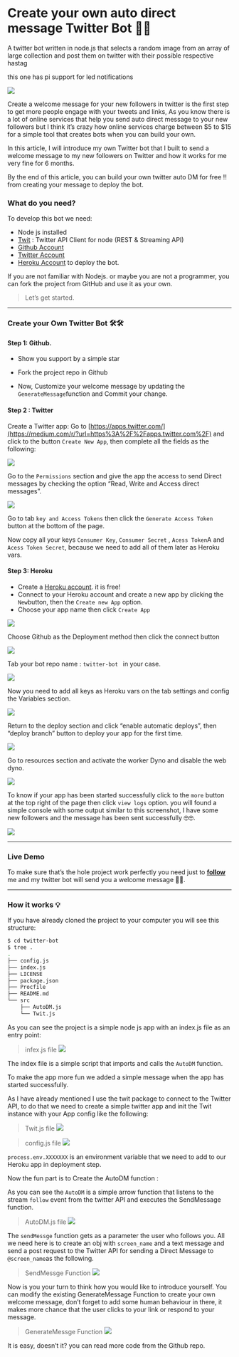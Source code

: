 
# Create your own auto direct message Twitter Bot 💬💬

A twitter bot written in node.js that selects a random image from an array of large collection and post them
on twitter with their possible respective hastag

this one has pi support for led notifications

![](https://cdn-images-1.medium.com/max/2000/1*yAlQxm27HPR2qjRcqizY2w.png)


Create a welcome message for your new followers in twitter is the first step to get more people engage with your tweets and links, As you know there is a lot of online services that help you send auto direct message to your new followers but I think it’s crazy how online services charge between $5 to $15 for a simple tool that creates bots when you can build your own.

In this article, I will introduce my own Twitter bot that I built to send a welcome message to my new followers on Twitter and how it works for me very fine for 6 months.

By the end of this article, you can build your own twitter auto DM for free !! from creating your message to deploy the bot.

### What do you need?

To develop this bot we need:

-   Node js installed
-   [Twit](https://medium.com/r/?url=https%3A%2F%2Fgithub.com%2Fttezel%2Ftwit) : Twitter API Client for node (REST & Streaming API)
-   [Github Account](https://medium.com/r/?url=https%3A%2F%2Fgithub.com%2F)
-   [Twitter Account](https://medium.com/r/?url=https%3A%2F%2Ftwitter.com%2F)
-   [Heroku Account](https://medium.com/r/?url=https%3A%2F%2Fwww.heroku.com%2F) to deploy the bot.

If you are not familiar with Nodejs. or maybe you are not a programmer, you can fork the project from GitHub and use it as your own.

> Let’s get started.

----------

### Create your Own Twitter Bot 🛠🛠

#### Step 1: Github.

-   Show you support by a simple star 
-   Fork the project repo in Github

-   Now, Customize your welcome message by updating the  `GenerateMessage`function and Commit your change.

#### Step 2 : Twitter

Create a Twitter app: Go to  [https://apps.twitter.com/](https://medium.com/r/?url=https%3A%2F%2Fapps.twitter.com%2F)  and click to the button  `Create New App`, then complete all the fields as the following:

![](https://cdn-images-1.medium.com/max/1600/1*Gr9ggwyDcJgSnK-T8U3_JQ.png)

Go to the  `Permissions`  section and give the app the access to send Direct messages by checking the option “Read, Write and Access direct messages”.

  

![](https://cdn-images-1.medium.com/max/1600/1*m8qV-_h0eK4yMSofD0qINQ.png)

Go to tab `key and Access Tokens` then click the `Generate Access Token` button at the bottom of the page.

Now copy all your keys  `Consumer Key`,  `Consumer Secret` ,  `Acess Token`A and  `Acess Token Secret`, because we need to add all of them later as Heroku vars.

#### Step 3: Heroku

-   Create a  [Heroku account](https://medium.com/r/?url=https%3A%2F%2Fdashboard.heroku.com%2F). it is free!
-   Connect to your Heroku account and create a new app by clicking the  `New`button, then the  `Create new App`  option.
-   Choose your app name then click  `Create App`

![](https://cdn-images-1.medium.com/max/2000/1*J7tbxXiRzeOZTlyzIvYxOg.png)

Choose Github as the Deployment method then click the connect button

![](https://cdn-images-1.medium.com/max/2000/1*QETgzVnscTLIxuD9XFEV5g.png)

Tab your bot repo name : `twitter-bot ` in your case.

![](https://cdn-images-1.medium.com/max/2000/1*nX4Zcbm77GVLmu9s7NWwSQ.png)

Now you need to add all keys as Heroku vars on the tab settings and config the Variables section.

![](https://cdn-images-1.medium.com/max/2000/1*VJgHnF6orcT1PGvyi_JxHA.png)

Return to the deploy section and click “enable automatic deploys”, then “deploy branch” button to deploy your app for the first time.

![](https://cdn-images-1.medium.com/max/2000/1*fbJDa_hPhcR5ZTByd4rIZQ.png)

Go to resources section and activate the worker Dyno and disable the web dyno.

![](https://cdn-images-1.medium.com/max/2000/1*rBSbnSWgrV0d0_lHh38JkQ.png)

To know if your app has been started successfully click to the  `more`  button at the top right of the page then click  `view logs`  option. you will found a simple console with some output similar to this screenshot, I have some new followers and the message has been sent successfully 🤓🤓.

![](https://cdn-images-1.medium.com/max/2000/1*_IH2z4FhXeew5u5PGgW8Nw.png)

----------

### Live Demo

To make sure that’s the hole project work perfectly you need just to  [**follow**](https://medium.com/r/?url=https%3A%2F%2Ftwitter.com%2FElaziziYoussouf)  me and my twitter bot will send you a welcome message 🤗🤗.

----------

### How it works 💡

If you have already cloned the project to your computer you will see this structure:
```sh
$ cd twitter-bot  
$ tree .     
.  
├── config.js  
├── index.js  
├── LICENSE  
├── package.json  
├── Procfile  
├── README.md  
└── src  
    ├── AutoDM.js  
    └── Twit.js
```
As you can see the project is a simple node js app with an index.js file as an entry point:
> infex.js file
![](https://cdn-images-1.medium.com/max/1600/1*Y-eOVjfnFZYCN5LQUblrhw.png)



The index file is a simple script that imports and calls the  `AutoDM`  function.

To make the app more fun we added a simple message when the app has started successfully.

As I have already mentioned I use the twit package to connect to the Twitter API, to do that we need to create a simple twitter app and init the Twit instance with your App config like the following:
> Twit.js file
![](https://cdn-images-1.medium.com/max/1600/1*X4jq7jTLSq346ho5Y7WJ5A.png)


> config.js file
![](https://cdn-images-1.medium.com/max/1600/1*gpIo0pnMOEGV_ApszXz-0A.png)



`process.env.XXXXXXX`  is an environment variable that we need to add to our Heroku app in deployment step.

Now the fun part is to Create the AutoDM function :

As you can see the  `AutoDM`  is a simple arrow function that listens to the stream  `follow`  event from the twitter API and executes the SendMessage function.
> AutoDM.js file
![](https://cdn-images-1.medium.com/max/1600/0*kGF0ObTjFW4zIVA2.)



The  `sendMessge`  function gets as a parameter the user who follows you. All we need here is to create an obj with  `screen_name`  and a text message and send a post request to the Twitter API for sending a Direct Message to  `@screen_name`as the following.
> SendMessge Function
![](https://cdn-images-1.medium.com/max/1600/1*8RHHjhuP5MMix6iyB1oFQA.png)



Now is you your turn to think how you would like to introduce yourself. You can modify the existing GenerateMessage Function to create your own welcome message, don’t forget to add some human behaviour in there, it makes more chance that the user clicks to your link or respond to your message.
> GenerateMessge Function
![](https://cdn-images-1.medium.com/max/1600/1*vsCpSy_gRmkKavZeyzF9WA.png)



It is easy, doesn’t it? you can read more code from the Github repo.
